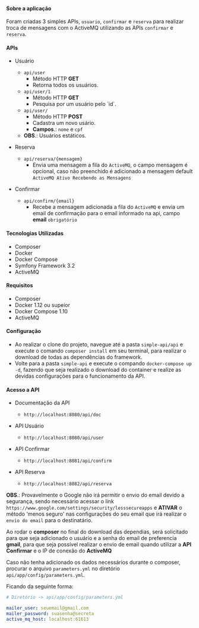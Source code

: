 #### Sobre a aplicação
Foram criadas 3 simples APIs, `usuario`, `confirmar` e `reserva` para realizar troca de mensagens com o ActiveMQ utilizando as APIs `confirmar` e `reserva`.

#### APIs

* Usuário
  * `api/user`
    * Método HTTP **GET**
    * Retorna todos os usuários.
  * `api/user/1`
    * Método HTTP **GET**
    * Pesquisa por um usuário pelo `id´.
  * `api/user/`
    * Método HTTP **POST**
    * Cadastra um novo usário.
    * **Campos**.: `nome` e `cpf`
  * **OBS**.: Usuários estáticos.
  
* Reserva
  * `api/reserva/{mensagem}`
    * Envia uma mensagem a fila do `ActiveMQ`, o campo mensagem é opcional, caso não preenchido é adicionado a mensagem default `ActiveMQ Ativo Recebendo as Mensagens`

* Confirmar
  * `api/confirm/{email}`
    * Recebe a mensagem adicionada a fila do `ActiveMQ` e envia um email de confirmação para o email informado na api, campo **email** `obrigatório`

#### Tecnologias Utilizadas

* Composer
* Docker
* Docker Compose
* Symfony Framework 3.2
* ActiveMQ

#### Requisitos

  * Composer
  * Docker 1.12 ou supeior
  * Docker Compose 1.10
  * ActiveMQ

#### Configuração

* Ao realizar o clone do projeto, navegue até a pasta `simple-api/api` e execute o comando `composer install` em seu terminal, para realizar o download de todas as dependências do framework.
* Volte para a pasta `simple-api` e execute o compando `docker-compose up -d`, fazendo que seja realizado o download do container e realize as devidas configurações para o funcionamento da API.

#### Acesso a API

* Documentação da API
  * `http://localhost:8080/api/doc`

* API Usuário
  * `http://localhost:8080/api/user`

* API Confirmar
  * `http://localhost:8081/api/confirm`

* API Reserva
  * `http://localhost:8082/api/reserva`
  
**OBS**.:
Provavelmente o Google não irá permitir o envio do email devido a segurança, sendo necessário acessar o link `https://www.google.com/settings/security/lesssecureapps` e **ATIVAR** o método 'menos seguro' nas configurações do seu email que irá realizar o `envio do email` para o destinatário.

Ao rodar o **composer** no final do download das dependias, será solicitado para que seja adicionado o usuário e a senha do email de preferencia **gmail**, para que seja possível realizar o envio de email quando utilizar a **API Confirmar** e o IP de conexão do **ActiveMQ**

Caso não tenha adicionado os dados necessários durante o composer, procurar o arquivo `parameters.yml` no diretório `api/app/config/parameters.yml`.

Ficando da seguinte forma:
```yml
# Diretório -> api/app/config/parameters.yml

mailer_user: seuemail@gmail.com
mailer_password: suasenha@secreta
active_mq_host: localhost:61613
```
